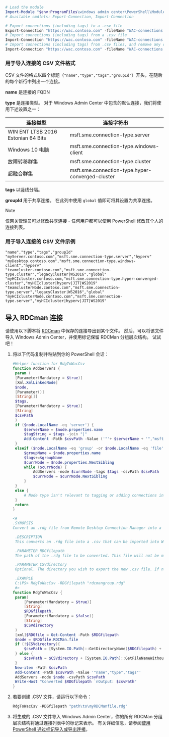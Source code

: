```powershell
# Load the module
Import-Module "$env:ProgramFiles\windows admin center\PowerShell\Modules\ConnectionTools"
# Available cmdlets: Export-Connection, Import-Connection

# Export connections (including tags) to a .csv file
Export-Connection "https://wac.contoso.com" -fileName "WAC-connections.csv"
# Import connections (including tags) from a .csv file
Import-Connection "https://wac.contoso.com" -fileName "WAC-connections.csv"
# Import connections (including tags) from .csv files, and remove any connections that are not explictly in the imported file using the -prune switch parameter 
Import-Connection "https://wac.contoso.com" -fileName "WAC-connections.csv" -prune
```
### <a name="csv-file-format-for-importing-connections"></a>用于导入连接的 CSV 文件格式

CSV 文件的格式以四个标题（```"name","type","tags","groupId"```）开头，在随后的每个新行中列出一个连接。

**name** 是连接的 FQDN

**type** 是连接类型。 对于 Windows Admin Center 中包含的默认连接，我们将使用下述设置之一：

| 连接类型 | 连接字符串 |
|------|-------------------------------|
| WIN ENT LTSB 2016 Estonian 64 Bits | msft.sme.connection-type.server |
| Windows 10 电脑 | msft.sme.connection-type.windows-client |
| 故障转移群集 | msft.sme.connection-type.cluster |
| 超融合群集 | msft.sme.connection-type.hyper-converged-cluster |

**tags** 以竖线分隔。

**groupId** 用于共享连接。 在此列中使用 ```global``` 值即可将其设置为共享连接。

> [!NOTE]
> 仅网关管理员可以修改共享连接 - 任何用户都可以使用 PowerShell 修改其个人的连接列表。

### <a name="example-csv-file-for-importing-connections"></a>用于导入连接的 CSV 文件示例

```
"name","type","tags","groupId"
"myServer.contoso.com","msft.sme.connection-type.server","hyperv"
"myDesktop.contoso.com","msft.sme.connection-type.windows-client","hyperv"
"teamcluster.contoso.com","msft.sme.connection-type.cluster","legacyCluster|WS2016","global"
"myHCIcluster.contoso.com,"msft.sme.connection-type.hyper-converged-cluster","myHCIcluster|hyperv|JIT|WS2019"
"teamclusterNode.contoso.com","msft.sme.connection-type.server","legacyCluster|WS2016","global"
"myHCIclusterNode.contoso.com","msft.sme.connection-type.server","myHCIcluster|hyperv|JIT|WS2019"
```

## <a name="import-rdcman-connections"></a>导入 RDCman 连接

请使用以下脚本将 [RDCman](https://blogs.technet.microsoft.com/rmilne/2014/11/19/remote-desktop-connection-manager-download-rdcman-2-7/) 中保存的连接导出到某个文件。 然后，可以将该文件导入 Windows Admin Center，并使用标记保留 RDCMan 分组层次结构。 试试吧！

1. 将以下代码复制并粘贴到你的 PowerShell 会话：

   ```powershell
   #Helper function for RdgToWacCsv
   function AddServers {
    param (
    [Parameter(Mandatory = $true)]
    [Xml.XmlLinkedNode]
    $node,
    [Parameter()]
    [String[]]
    $tags,
    [Parameter(Mandatory = $true)]
    [String]
    $csvPath
    )
    if ($node.LocalName -eq 'server') {
        $serverName = $node.properties.name
        $tagString = $tags -join "|"
        Add-Content -Path $csvPath -Value ('"'+ $serverName + '","msft.sme.connection-type.server","'+ $tagString +'"')
    } 
    elseif ($node.LocalName -eq 'group' -or $node.LocalName -eq 'file') {
        $groupName = $node.properties.name
        $tags+=$groupName
        $currNode = $node.properties.NextSibling
        while ($currNode) {
            AddServers -node $currNode -tags $tags -csvPath $csvPath
            $currNode = $currNode.NextSibling
        }
    } 
    else {
        # Node type isn't relevant to tagging or adding connections in WAC
    }
    return
   }

   <#
   .SYNOPSIS
   Convert an .rdg file from Remote Desktop Connection Manager into a .csv that can be imported into Windows Admin Center, maintaining groups via server tags. This will not modify the existing .rdg file and will create a new .csv file

    .DESCRIPTION
    This converts an .rdg file into a .csv that can be imported into Windows Admin Center.

    .PARAMETER RDGfilepath
    The path of the .rdg file to be converted. This file will not be modified, only read.

    .PARAMETER CSVdirectory
    Optional. The directory you wish to export the new .csv file. If not provided, the new file is created in the same directory as the .rdg file.

    .EXAMPLE
    C:\PS> RdgToWacCsv -RDGfilepath "rdcmangroup.rdg"
    #>
   function RdgToWacCsv {
    param(
        [Parameter(Mandatory = $true)]
        [String]
        $RDGfilepath,
        [Parameter(Mandatory = $false)]
        [String]
        $CSVdirectory
    )
    [xml]$RDGfile = Get-Content -Path $RDGfilepath
    $node = $RDGfile.RDCMan.file
    if (!$CSVdirectory){
        $csvPath = [System.IO.Path]::GetDirectoryName($RDGfilepath) + [System.IO.Path]::GetFileNameWithoutExtension($RDGfilepath) + "_WAC.csv"
    } else {
        $csvPath = $CSVdirectory + [System.IO.Path]::GetFileNameWithoutExtension($RDGfilepath) + "_WAC.csv"
    }
    New-item -Path $csvPath
    Add-Content -Path $csvPath -Value '"name","type","tags"'
    AddServers -node $node -csvPath $csvPath
    Write-Host "Converted $RDGfilepath `nOutput: $csvPath"
   }
   ```

2. 若要创建 .CSV 文件，请运行以下命令：

   ```powershell
   RdgToWacCsv -RDGfilepath "path\to\myRDCManfile.rdg"
   ```

3. 将生成的 .CSV 文件导入 Windows Admin Center，你的所有 RDCMan 分组层次结构将通过连接列表中的标记来表示。 有关详细信息，请参阅[使用 PowerShell 通过标记导入或导出连接](#use-powershell-to-import-or-export-your-connections-with-tags)。